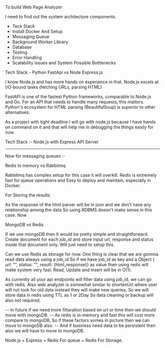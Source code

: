 To build Web Page Analyzer

I need to find out the system architecture components.

- Teck Stack
- Install Docker And Setup
- Messaging Queue
- Background Worker Library
- Database
- Testing
- Error Handling
- Scalability Issues and System Possible Bottlenecks

Tech Stack - Python FastApi vs Node Express.js

I know Node.js and has more hands on experience in that.
Node.js excels at I/O-bound tasks (fetching URLs, parsing HTML)

FastAPI is one of the fastest Python frameworks, comparable to Node.js and Go. For an API that needs to handle many requests, this matters.
Python's ecosystem for HTML parsing (BeautifulSoup) is superior to other alternatives.

As a project with tight deadline I will go with node.js because I have hands on command on it and that will help me in debugging the things easily for now.

Tech Stack :- Node.js with Express API Server

---

Now for messaging queues :-

Redis In memory vs Rabbitmq

Rabbitmq has complex setup for this case it will overkill.
Redis is extremely fast for queue operations and Easy to deploy and maintain, especially in Docker.

For Storing the results

As the response of the html parser will be in json and we don't have any relationship among the data So using RDBMS doesn't make sense in this
case.
Now

MongoDB vs Redis

If we use mongoDB then It would be pretty simple and straightforward. Create document for each job_id and store input url, response and status
inside that document only.
Will just need to setup this.

Can we use Redis as storage for now.
One thing is clear that we are gonnna read data always using a job_id
So if we have job_id as key and a Object { url: "", status: "", result: {html_response}} as value then using redis will make system very fast.
Read, Update and insert will be in O(1).

As currently all your api endpoints will filter data using job_id, we can go with redis.
Also web analyzer is somewhat similar to shortenUrl where user will not look for old data instead they will make new queries, So we will store data
in redis using TTL as 1 or 2Day So data cleaning or backup will also not required.

-- In future if we need more filtaration based on url or time then we should move with mongoDB.
-- As redis is in-memory and fast this will cost more compare to mongoDB, So if these factors somes in picture then we can move to mongoDB also.
-- And if business need data to be persistent then also we will have to move to mongoDB.

Node.js + Express + Redis For queue + Redis For Storage.
